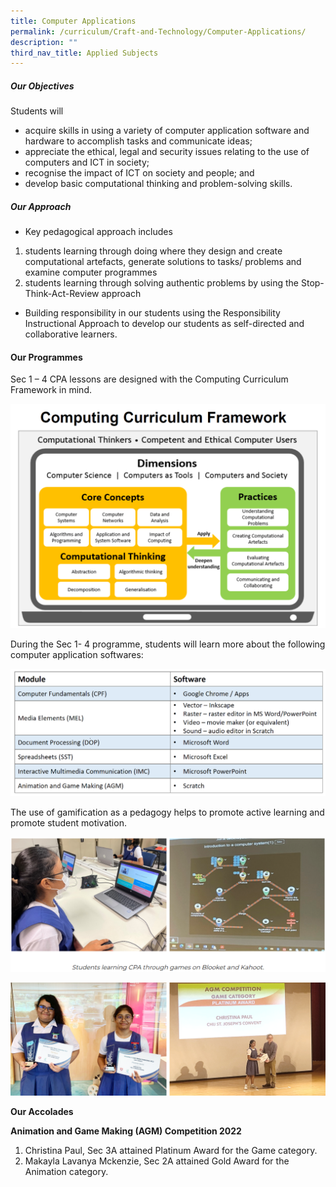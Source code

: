 ```yaml
---
title: Computer Applications
permalink: /curriculum/Craft-and-Technology/Computer-Applications/
description: ""
third_nav_title: Applied Subjects
---
```


##### **Our Objectives**


Students will  

*   acquire skills in using a variety of computer application software and hardware to accomplish tasks and communicate ideas;
*   appreciate the ethical, legal and security issues relating to the use of computers and ICT in society;
*   recognise the impact of ICT on society and people; and
*   develop basic computational thinking and problem-solving skills.

##### **Our Approach**


*   Key pedagogical approach includes

1.  students learning through doing where they design and create computational artefacts, generate solutions to tasks/ problems and examine computer programmes
2.  students learning through solving authentic problems by using the Stop-Think-Act-Review approach

*   Building responsibility in our students using the Responsibility Instructional Approach to develop our students as self-directed and collaborative learners.

#### **Our Programmes**


Sec 1 – 4 CPA lessons are designed with the Computing Curriculum Framework in mind.  


![](/images/Curriculum/Craft%20and%20Technology/Computer%20Applications/C1.png)


During the Sec 1- 4 programme, students will learn more about the following computer application softwares:  

![](/images/Curriculum/Craft%20and%20Technology/Computer%20Applications/C2.png)

The use of gamification as a pedagogy helps to promote active learning and promote student motivation.  

![](/images/Curriculum/Craft%20and%20Technology/Computer%20Applications/C3.png)

 
![](/images/Curriculum/Craft%20and%20Technology/Computer%20Applications/C4.png)
  

**Our Accolades** 

**Animation and Game Making (AGM) Competition 2022**

1.  Christina Paul, Sec 3A attained Platinum Award for the Game category.
2.  Makayla Lavanya Mckenzie, Sec 2A attained Gold Award for the Animation category.